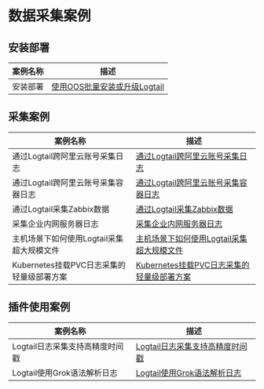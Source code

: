 # 数据采集案例


## 安装部署
| 案例名称 | 描述 |
| -- | -- |
| 安装部署 | [使用OOS批量安装或升级Logtail](./ossBatchInstall.md)  |

## 采集案例
| 案例名称 | 描述 |
| -- | -- |
| 通过Logtail跨阿里云账号采集日志     | [通过Logtail跨阿里云账号采集日志](./aliyunAcountlog.md) |
| 通过Logtail跨阿里云账号采集容器日志   | [通过Logtail跨阿里云账号采集容器日志](./collectContainerLogs.md) |
| 通过Logtail采集Zabbix数据   | [通过Logtail采集Zabbix数据](./ZabbixLogtail.md) |
| 采集企业内网服务器日志   | [采集企业内网服务器日志](./InternalnetworkLog.md) |
| 主机场景下如何使用Logtail采集超大规模文件   | [主机场景下如何使用Logtail采集超大规模文件](./superLarge.md) |
| Kubernetes挂载PVC日志采集的轻量级部署方案   | [Kubernetes挂载PVC日志采集的轻量级部署方案](./pvcLog.md) |

## 插件使用案例
| 案例名称 | 描述 |
| -- | -- |
| Logtail日志采集支持高精度时间戳 | [Logtail日志采集支持高精度时间戳](./plugintimeUnit.md)|
| Logtail使用Grok语法解析日志  | [Logtail使用Grok语法解析日志](./GrokAnaysis.md)|
